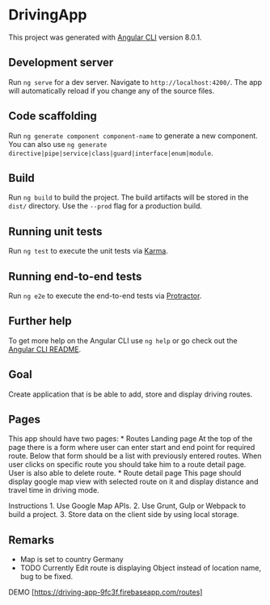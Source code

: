 # DrivingApp

This project was generated with [Angular CLI](https://github.com/angular/angular-cli) version 8.0.1.

## Development server

Run `ng serve` for a dev server. Navigate to `http://localhost:4200/`. The app will automatically reload if you change any of the source files.

## Code scaffolding

Run `ng generate component component-name` to generate a new component. You can also use `ng generate directive|pipe|service|class|guard|interface|enum|module`.

## Build

Run `ng build` to build the project. The build artifacts will be stored in the `dist/` directory. Use the `--prod` flag for a production build.

## Running unit tests

Run `ng test` to execute the unit tests via [Karma](https://karma-runner.github.io).

## Running end-to-end tests

Run `ng e2e` to execute the end-to-end tests via [Protractor](http://www.protractortest.org/).

## Further help

To get more help on the Angular CLI use `ng help` or go check out the [Angular CLI README](https://github.com/angular/angular-cli/blob/master/README.md).

## Goal
Create application that is be able to add, store and display driving routes.

## Pages
This app should have two pages:
    * Routes Landing page
At the top of the page there is a form where user can enter start and end point for required route. Below that form should be a list with previously entered routes. When user clicks on specific route you should take him to a route detail page. User is also able to delete route. 
    * Route detail page
This page should display google map view with selected route on it and display distance and travel time in driving mode.

Instructions
    1. Use Google Map APIs.
    2. Use Grunt, Gulp or Webpack to build a project. 
    3. Store data on the client side by using local storage.
    
## Remarks
* Map is set to country Germany
* TODO Currently Edit route is displaying Object instead of location name, bug to be fixed.

DEMO [https://driving-app-9fc3f.firebaseapp.com/routes]
